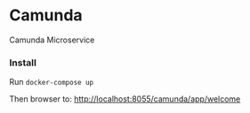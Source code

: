 # Camunda
Camunda Microservice

### Install
Run `docker-compose up`

Then browser to: [http://localhost:8055/camunda/app/welcome]()